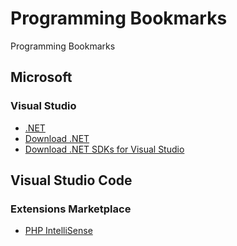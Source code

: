 # Programming Bookmarks
Programming Bookmarks

## Microsoft

### Visual Studio

- [.NET](https://dotnet.microsoft.com/)
- [Download .NET](https://dotnet.microsoft.com/download)
- [Download .NET SDKs for Visual Studio](https://dotnet.microsoft.com/download/visual-studio-sdks)

## Visual Studio Code

### Extensions Marketplace

- [PHP IntelliSense](https://marketplace.visualstudio.com/items?itemName=felixfbecker.php-intellisense)

